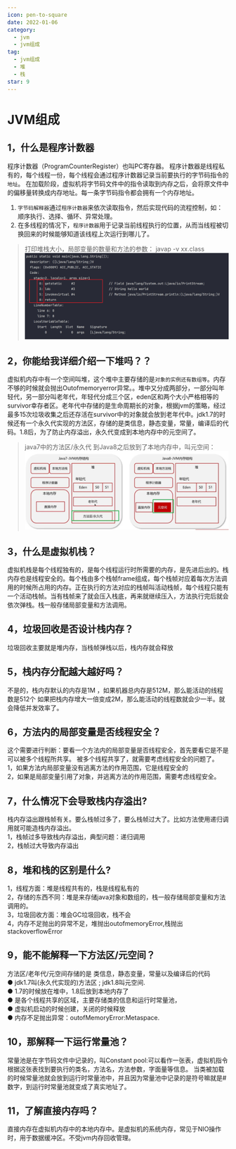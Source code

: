 ```yaml
---
icon: pen-to-square
date: 2022-01-06
category:
  - jvm
  - jvm组成
tag:
  - jvm组成
  - 堆
  - 栈
star: 9
---
```


# JVM组成
## 1，什么是程序计数器               
程序计数器（ProgramCounterRegister）也叫PC寄存器。
程序计数器是线程私有的，每个线程一份，每个线程会通过程序计数器记录当前要执行的字节码指令的`地址`。
在加载阶段，虚拟机将字节码文件中的指令读取到内存之后，会将原文件中的偏移量转换成内存地址。每一条字节码指令都会拥有一个内存地址。
1. `字节码解释器`通过`程序计数器`来依次读取指令，然后实现代码的流程控制，如：顺序执行、选择、循环、异常处理。
2. 在多线程的情况下，`程序计数器`用于记录当前线程执行的位置，从而当线程被切换回来的时候能够知道该线程上次运行到哪儿了。
>打印堆栈大小，局部变量的数量和方法的参数：
>javap -v xx.class 
![alt text](image.png)

## 2，你能给我详细介绍一下堆吗？？
   虚拟机内存中有一个空间叫堆，这个堆中主要存储的是`对象的实例还有数组等`。内存不够的时候就会抛出Outofmemoryerror异常。。堆中又分成两部分，一部分叫年轻代，另一部分叫老年代，年轻代分成三个区，eden区和两个大小严格相等的survivor幸存者区。老年代中存储的是生命周期长的对象，根据jvm的策略，经过最多15次垃圾收集之后还存活在survivor中的对象就会放到老年代中。jdk1.7的时候还有一个永久代实现的方法区，存储的是类信息，静态变量，常量，编译后的代码。1.8后，为了防止内存溢出，永久代变成到本地内存中的元空间了。

>java7中的方法区/永久代  到Java8之后放到了本地内存中，叫元空间：
![元空间](image-2.png)
## 3，什么是虚拟机栈？
虚拟机栈是每个线程独有的，是每个线程运行时所需要的内存，是先进后出的。栈内存也是线程安全的。每个栈由多个栈帧frame组成，每个栈帧对应着每次方法调用的时候所占用的内存。正在执行的方法对应的栈帧叫活动栈帧，每个线程只能有一个活动栈帧。当有栈帧来了就会压入栈底，再来就继续压入，方法执行完后就会依次弹栈。栈一般存储局部变量和方法调用。



## 4，垃圾回收是否设计栈内存？
垃圾回收主要就是堆内存，当栈帧弹栈以后，栈内存就会释放
## 5，栈内存分配越大越好吗？
不是的，栈内存默认的内存是1M ，如果机器总内存是512M，那么能活动的线程数是512个
如果把栈内存增大一倍变成2M，那么能活动的线程数就会少一半。就会降低并发效率了。

## 6，方法内的局部变量是否线程安全？
这个需要进行判断：要看一个方法内的局部变量是否线程安全，首先要看它是不是可以被多个线程所共享。
被多个线程共享了，就需要考虑线程安全的问题了。  
1，如果方法内局部变量没有逃离方法的作用范围，它是线程安全的   
2，如果是局部变量引用了对象，并逃离方法的作用范围，需要考虑线程安全。

## 7，什么情况下会导致栈内存溢出?
栈内存溢出跟栈帧有关。要么栈帧过多了，要么栈帧过大了。比如方法使用递归调用就可能造栈内存溢出。  
1，栈帧过多导致栈内存溢出，典型问题：递归调用  
2，栈帧过大导致内存溢出
## 8，堆和栈的区别是什么?
1，线程方面：堆是线程共有的，栈是线程私有的  
2，存储的东西不同：堆是来存储java对象和数组的，栈一般存储局部变量和方法调用的。  
3，垃圾回收方面：堆会GC垃圾回收，栈不会  
4，内存不足抛出的异常不足，堆抛出outofmemoryError,栈抛出stackoverflowError  

## 9，能不能解释一下方法区/元空间？
方法区/老年代/元空间存储的是 类信息，静态变量，常量以及编译后的代码  
● jdk1.7叫(永久代实现的)方法区 ; jdk1.8叫元空间.  
● 1.7的时候放在堆中，1.8后放到本地内存了  
● 是各个线程共享的区域，主要存储类的信息和运行时常量池，  
● 虚拟机启动的时候创建，关闭的时候释放   
● 内存不足抛出异常：outofMemoryError:Metaspace.  

## 10，那解释一下运行常量池？
常量池是在字节码文件中记录的，叫Constant pool:可以看作一张表，虚拟机指令根据这张表找到要执行的类名，方法名，方法参数，字面量等信息。 
当类被加载的时候常量池就会放到运行时常量池中，并且因为常量池中记录的是符号嘛就是#数字，到运行时常量池就变成了真实地址了。 

## 11，了解直接内存吗？
直接内存在虚拟机内存中的本地内存中。是虚拟机的系统内存，常见于NIO操作时，用于数据缓冲区。不受jvm内存回收管理。
